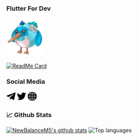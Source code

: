  ### Flutter For Dev
 
 <img src="https://github.com/newbalancem5/newbalancem5/blob/master/assets/bird.png" width="100" height="100">

 [![ReadMe Card](https://github-readme-stats.vercel.app/api/pin/?username=newbalancem5&repo=flutter_info)](https://github.com/newbalancem5/flutter_info)

### Social Media
 [![Telegram](https://github.com/newbalancem5/newbalancem5/blob/master/assets/telegram.png)](https://t.me/FlutterDevRu)
 [![Twitter](https://github.com/newbalancem5/newbalancem5/blob/master/assets/twitter.png)](https://twitter.com/FlutterForDev)
 [![Web Site](https://github.com/newbalancem5/newbalancem5/blob/master/assets/internet.png)](https://flutterfor.dev/)
### 📈 Github Stats
  
[![NewBalanceM5's github stats](https://github-readme-stats.vercel.app/api?username=newbalancem5)](https://github.com/newbalancem5/github-readme-stats)
![Top languages](https://github-readme-stats.vercel.app/api/top-langs/?newbalancem5)

